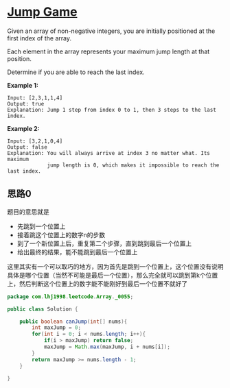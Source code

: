 # [Jump Game](https://leetcode.com/problems/jump-game/)

Given an array of non-negative integers, you are initially positioned at the first index of the array.

Each element in the array represents your maximum jump length at that position.

Determine if you are able to reach the last index.

**Example 1:**

```
Input: [2,3,1,1,4]
Output: true
Explanation: Jump 1 step from index 0 to 1, then 3 steps to the last index.
```

**Example 2:**

```
Input: [3,2,1,0,4]
Output: false
Explanation: You will always arrive at index 3 no matter what. Its maximum
             jump length is 0, which makes it impossible to reach the last index.
```

## 思路0

题目的意思就是

- 先跳到一个位置上
- 接着跳这个位置上的数字n的步数
- 到了一个新位置上后，重复第二个步骤，直到跳到最后一个位置上
- 给出最终的结果，能不能跳到最后一个位置上

这里其实有一个可以取巧的地方，因为首先是跳到一个位置上，这个位置没有说明具体是哪个位置（当然不可能是最后一个位置），那么完全就可以跳到第k个位置上，然后判断这个位置上的数字能不能刚好到最后一个位置不就好了

```java
package com.lhj1998.leetcode.Array._0055;

public class Solution {

    public boolean canJump(int[] nums){
        int maxJump = 0;
        for(int i = 0; i < nums.length; i++){
            if(i > maxJump) return false;
            maxJump = Math.max(maxJump, i + nums[i]);
        }
        return maxJump >= nums.length - 1;
    }
    
}

```

